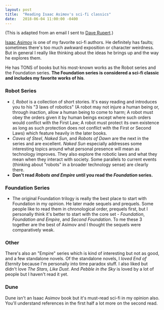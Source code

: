 ```yaml
---
layout: post
title:  "Reading Isaac Asimov's sci-fi classics"
date:   2018-06-04 11:00:00 -0400
---
```


(This is adapted from an email I sent to [Dave Rupert](https://daverupert.com/).)

[Isaac Asimov](https://en.wikipedia.org/wiki/Isaac_Asimov) is one of my favorite sci-fi authors. He definitely has faults; sometimes there's too much awkward exposition or character weirdness. But in general I really like thinking about the ideas he brings up and the way he explores them. 

He has TONS of books but his most-known works as the Robot series and the Foundation series. **The Foundation series is considered a sci-fi classic and includes my favorite works of his**.

### Robot Series

- _I, Robot_ is a collection of short stories. It's easy reading and introduces you to his "3 laws of robotics" (A robot may not injure a human being or, through inaction, allow a human being to come to harm; A robot must obey the orders given it by human beings except where such orders would conflict with the First Law; A robot must protect its own existence as long as such protection does not conflict with the First or Second Laws) which feature heavily in the later books. 
- _Caves of Steel_, _Naked Sun_, and _Robots of Dawn_ are the next in the series and are excellent. _Naked Sun_ especially addresses some interesting topics around what personal presence will mean as technology improves. They also explore the robotic laws and what they mean when they interact with society. Some parallels to current events (thinking about "robots" in a broader technology sense) are clearly there.
- **Don't read _Robots and Empire_ until you read the _Foundation_ series.**

### Foundation Series

- The original Foundation trilogy is really the best place to start with Foundation in my opinion. He later made sequels and prequels. Some people like to read them in chronological order, prequels first, but I personally think it's better to start with the core set - _Foundation_, _Foundation and Empire_, and _Second Foundation_. To me these 3 together are the best of Asimov and I thought the sequels were comparatively weak. 

### Other

There's also an "Empire" series which is kind of interesting but not as good, and a few standalone novels. Of the standalone novels, I *loved* _End of Eternity_ because I'm personally into time paradox stuff. I also liked but didn't love _The Stars, Like Dust_. And _Pebble in the Sky_ is loved by a lot of people but I haven't read it yet.

### Dune

Dune isn't an Isaac Asimov book but it's must-read sci-fi in my opinion also. You'll understand references in the first half a lot more on the second read.